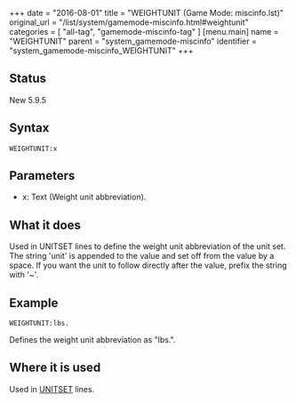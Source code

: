 +++
date = "2016-08-01"
title = "WEIGHTUNIT (Game Mode: miscinfo.lst)"
original_url = "/list/system/gamemode-miscinfo.html#weightunit"
categories = [ "all-tag", "gamemode-miscinfo-tag" ]
[menu.main]
    name = "WEIGHTUNIT"
    parent = "system_gamemode-miscinfo"
    identifier = "system_gamemode-miscinfo_WEIGHTUNIT"
+++

## Status

New 5.9.5

## Syntax

`WEIGHTUNIT:x`

## Parameters

-   x: Text (Weight unit abbreviation).



What it does
------------

Used in UNITSET lines to define the weight unit abbreviation of the unit
set. The string 'unit' is appended to the value and set off from the
value by a space. If you want the unit to follow directly after the
value, prefix the string with '\~'.

Example
-------

`WEIGHTUNIT:lbs.`

Defines the weight unit abbreviation as "lbs.".

Where it is used
----------------

Used in [UNITSET](/list/system/gamemode-miscinfo/unitset.html) lines.


